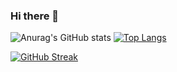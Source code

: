 ### Hi there 👋

![Anurag's GitHub stats](https://github-readme-stats.vercel.app/api?username=praesidi&show_icons=true&theme=transparent)
[![Top Langs](https://github-readme-stats.vercel.app/api/top-langs/?username=praesidi&layout=compact)](https://github.com/anuraghazra/github-readme-stats&theme=transparent)

[![GitHub Streak](http://github-readme-streak-stats.herokuapp.com?user=praesidi&theme=prussian&border_radius=5)](https://git.io/streak-stats)

<!--
**praesidi/praesidi** is a ✨ _special_ ✨ repository because its `README.md` (this file) appears on your GitHub profile.

Here are some ideas to get you started:
-->
